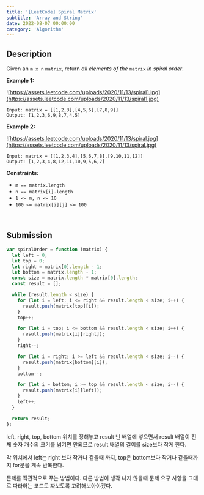 ```yaml
---
title: '[LeetCode] Spiral Matrix'
subtitle: 'Array and String'
date: 2022-08-07 00:00:00
category: 'Algorithm'
---
```


## Description

Given an `m x n` `matrix`, return *all elements of the* `matrix` *in spiral order*.

**Example 1:**

![https://assets.leetcode.com/uploads/2020/11/13/spiral1.jpg](https://assets.leetcode.com/uploads/2020/11/13/spiral1.jpg)

```
Input: matrix = [[1,2,3],[4,5,6],[7,8,9]]
Output: [1,2,3,6,9,8,7,4,5]

```

**Example 2:**

![https://assets.leetcode.com/uploads/2020/11/13/spiral.jpg](https://assets.leetcode.com/uploads/2020/11/13/spiral.jpg)

```
Input: matrix = [[1,2,3,4],[5,6,7,8],[9,10,11,12]]
Output: [1,2,3,4,8,12,11,10,9,5,6,7]

```

**Constraints:**

- `m == matrix.length`
- `n == matrix[i].length`
- `1 <= m, n <= 10`
- `100 <= matrix[i][j] <= 100`

<br/>

## Submission

```jsx
var spiralOrder = function (matrix) {
  let left = 0;
  let top = 0;
  let right = matrix[0].length - 1;
  let bottom = matrix.length - 1;
  const size = matrix.length * matrix[0].length;
  const result = [];

  while (result.length < size) {
    for (let i = left; i <= right && result.length < size; i++) {
      result.push(matrix[top][i]);
    }
    top++;

    for (let i = top; i <= bottom && result.length < size; i++) {
      result.push(matrix[i][right]);
    }
    right--;

    for (let i = right; i >= left && result.length < size; i--) {
      result.push(matrix[bottom][i]);
    }
    bottom--;

    for (let i = bottom; i >= top && result.length < size; i--) {
      result.push(matrix[i][left]);
    }
    left++;
  }

  return result;
};
```

left, right, top, bottom 위치를 정해놓고 result 빈 배열에 넣으면서 result 배열이 전체 숫자 개수의 크기를 넘기면 안되므로 result 배열의 길이를 size보다 작게 한다.

각 위치에서 left는 right 보다 작거나 같을때 까지, top은 bottom보다 작거나 같을때까지 for문을 계속 반복한다.

문제를 직관적으로 푸는 방법이다. 다른 방법이 생각 나지 않을때 문제 요구 사항을 그대로 따라하는 코드도 짜보도록 고려해보아야겠다.
